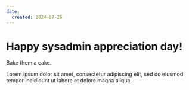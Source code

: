 ```yaml
---
date:
  created: 2024-07-26
---
```


# Happy sysadmin appreciation day!

Bake them a cake.

<!-- more -->

Lorem ipsum dolor sit amet, consectetur adipiscing elit, sed do eiusmod
tempor incididunt ut labore et dolore magna aliqua.